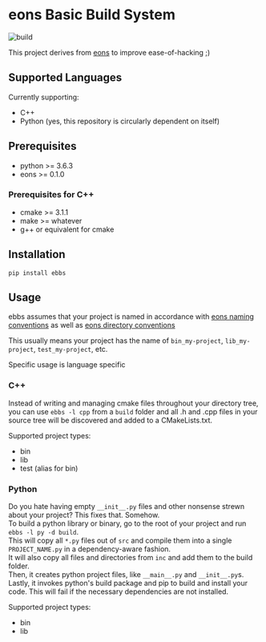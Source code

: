 # eons Basic Build System

![build](https://github.com/eons-dev/bin_ebbs/actions/workflows/python-package.yml/badge.svg)

This project derives from [eons](https://github.com/eons-dev/lib_eons) to improve ease-of-hacking ;)

## Supported Languages

Currently supporting:
* C++
* Python (yes, this repository is circularly dependent on itself)

## Prerequisites
* python >= 3.6.3
* eons >= 0.1.0

### Prerequisites for C++
* cmake >= 3.1.1
* make >= whatever
* g++ or equivalent for cmake

## Installation
`pip install ebbs`

## Usage

ebbs assumes that your project is named in accordance with [eons naming conventions](https://eons.dev/convention/naming/) as well as [eons directory conventions](https://eons.dev/convention/uri-names/)

This usually means your project has the name of `bin_my-project`, `lib_my-project`, `test_my-project`, etc.

Specific usage is language specific

### C++

Instead of writing and managing cmake files throughout your directory tree, you can use `ebbs -l cpp` from a `build` folder and all .h and .cpp files in your source tree will be discovered and added to a CMakeLists.txt.

Supported project types:
* bin
* lib
* test (alias for bin)

### Python

Do you hate having empty `__init__.py` files and other nonsense strewn about your project? This fixes that. Somehow.  
To build a python library or binary, go to the root of your project and run `ebbs -l py -d build`.  
This will copy all `*.py` files out of `src` and compile them into a single `PROJECT_NAME.py` in a dependency-aware fashion.  
It will also copy all files and directories from `inc` and add them to the build folder.  
Then, it creates python project files, like `__main__.py` and `__init__.py`s.  
Lastly, it invokes python's build package and pip to build and install your code. This will fail if the necessary dependencies are not installed.

Supported project types:
* bin
* lib